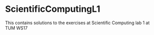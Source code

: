 # ScientificComputingL1

This contains solutions to the exercises at Scientific Computing lab 1 at TUM WS17
